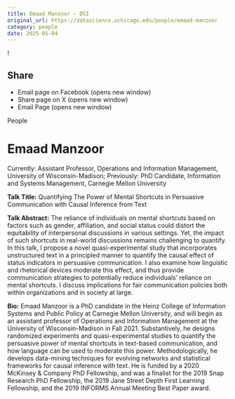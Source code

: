 ```yaml
---
title: Emaad Manzoor – DSI
original_url: https://datascience.uchicago.edu/people/emaad-manzoor
category: people
date: 2025-05-04
---
```


<!-- Table-like structure detected -->

!

## Share

* Email page on Facebook (opens new window)
* Share page on X (opens new window)
* Email Page (opens new window)

<!-- Table-like structure detected -->

People

# Emaad Manzoor

Currently: Assistant Professor, Operations and Information Management, University of Wisconsin-Madison; Previously: PhD Candidate, Information and Systems Management, Carnegie Mellon University

**Talk Title:** Quantifying The Power of Mental Shortcuts in Persuasive Communication with Causal Inference from Text

**Talk Abstract:** The reliance of individuals on mental shortcuts based on factors such as gender, affiliation, and social status could distort the equitability of interpersonal discussions in various settings. Yet, the impact of such shortcuts in real-world discussions remains challenging to quantify. In this talk, I propose a novel quasi-experimental study that incorporates unstructured text in a principled manner to quantify the causal effect of status indicators in persuasive communication. I also examine how linguistic and rhetorical devices moderate this effect, and thus provide communication strategies to potentially reduce individuals’ reliance on mental shortcuts. I discuss implications for fair communication policies both within organizations and in society at large.

**Bio:** Emaad Manzoor is a PhD candidate in the Heinz College of Information Systems and Public Policy at Carnegie Mellon University, and will begin as an assistant professor of Operations and Information Management at the University of Wisconsin-Madison in Fall 2021. Substantively, he designs randomized experiments and quasi-experimental studies to quantify the persuasive power of mental shortcuts in text-based communication, and how language can be used to moderate this power. Methodologically, he develops data-mining techniques for evolving networks and statistical frameworks for causal inference with text. He is funded by a 2020 McKinsey & Company PhD Fellowship, and was a finalist for the 2019 Snap Research PhD Fellowship, the 2019 Jane Street Depth First Learning Fellowship, and the 2019 INFORMS Annual Meeting Best Paper award.